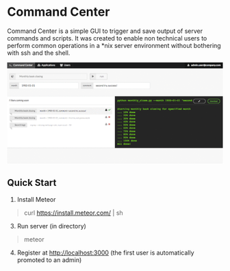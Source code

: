 Command Center
=============
Command Center is a simple GUI to trigger and save output of server commands and scripts. It was created to enable non technical users
to perform common operations in a *nix server environment without bothering with ssh and the shell.

![](https://raw.githubusercontent.com/hyperborea/command-center/master/demo.gif "Command Center demo")

Quick Start
-------------
1. Install Meteor
> curl https://install.meteor.com/ | sh

3. Run server (in directory)
> meteor

4. Register at <http://localhost:3000> (the first user is automatically promoted to an admin)
